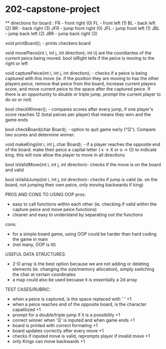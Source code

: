 # 202-capstone-project

** directions for board :
FR - front right (0)
FL - front left  (1)
BL - back left   (2)
BR - back right  (3)
JFR - jump front right (0)
JFL - jump front left (1)
JBL - jump back left (2)
JBR - jump back right (3)


void printBoard(); - prints checkers board 

void movePiece(int i, int j, int direction); int i/j are the coordiantes of the current peice being moved. bool isRight tells if the peice is moving to the right or left

void capturePeice(int i, int j, int direction); - checks if a peice is being captured with this move (ie. if the position they are moving to has the other players peice, remove that peice from the board, increase current players score, and move current peice to the space after the captured peice. If there is an opportunity to double or triple jump, prompt the current player to do so or not)

bool checkWinner(); - compares scores after every jump, if one player's score reaches 12 (total peices per player) that means they won and the game ends

bool checkBoard(char Board); - option to quit game early ("Q"). Compare two scores and determine winner.

void makeKing(int i, int j, char Board); - if a player reaches the opposite end of the board. make their peice a capital letter ( x -> X or o -> O) to indicate king. this will now allow the player to move in all directions

bool isValidMove(int i, int j, int direction)- checks if the move is on the board and valid

bool isValidJump(int i, int j, int direction)- checks if jump is valid (ie. on the board, not jumping their own peice, only moving backwards if king)


PROS AND CONS TO USING OOP
pros:
- easy to call functions within each other (ie. checking if valid within the capture peice and move peice functions)
- cleaner and easy to understand by separating out the functions

cons:
- for a simple board game, using OOP could be harder than hard coding the game in main
- (not many, OOP is lit)

USEFUL DATA STRUCTURES:
- 2-D array is the best option because we are not adding or deleting elements (ie. changing the size/memory allocation), simply switching the char at certain coordinates
- a map could also be used becuase it is essentially a 2d array

TEST CASES/RUBRIC:
- when a peice is captured, is the space replaced with ' ' +1
- when a peice reaches end of the opposite board, is the character capatilized +1
- prompt for a double/triple jump if it is a possibility +1
- correct winner when 'Q' is inputed and when game ends +1
- board is printed with correct formating +1
- board updates correctly after every move +1
- checks if inputed move is valid, reprompts player if invalid move +1
- only Kings can move backwards +1
  



